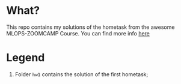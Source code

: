 # What?

This repo contains my solutions of the hometask from the awesome MLOPS-ZOOMCAMP Course.
You can find more info [here](https://github.com/DataTalksClub/mlops-zoomcamp)

# Legend

1. Folder `hw1` contains the solution of the first hometask;
